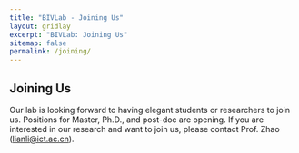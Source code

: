 ```yaml
---
title: "BIVLab - Joining Us"
layout: gridlay
excerpt: "BIVLab: Joining Us"
sitemap: false
permalink: /joining/
---
```


## Joining Us

Our lab is looking forward to having elegant students or researchers to join us.
Positions for Master, Ph.D., and post-doc are opening. If you are interested in our research and want to join us,
 please contact Prof. Zhao (lianli@ict.ac.cn).

<br>
